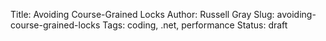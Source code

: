 Title: Avoiding Course-Grained Locks
Author: Russell Gray
Slug: avoiding-course-grained-locks
Tags: coding, .net, performance
Status: draft